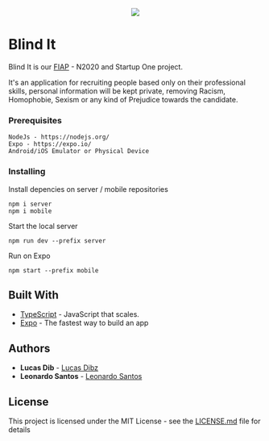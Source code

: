<p align="center">
  <img src="https://github.com/LucasDibz/Blind_It/blob/master/logo.png?raw=true">
</p>

# Blind It

Blind It is our [FIAP](https://www.fiap.com.br/) - N2020 and Startup One project.

It's an application for recruiting people based only on their professional skills, personal information will be kept private, removing Racism, Homophobie, Sexism or any kind of Prejudice towards the candidate.

### Prerequisites

```
NodeJs - https://nodejs.org/
Expo - https://expo.io/
Android/iOS Emulator or Physical Device
```

### Installing

Install depencies on server / mobile repositories
```
npm i server
npm i mobile
```

Start the local server

```
npm run dev --prefix server
```

Run on Expo

```
npm start --prefix mobile
```


## Built With

* [TypeScript](https://www.typescriptlang.org/) - JavaScript that scales. 
* [Expo](https://expo.io/) - The fastest way to build an app


## Authors

* **Lucas Dib** - [Lucas Dibz](https://github.com/LucasDibz)
* **Leonardo Santos** - [Leonardo Santos](https://github.com/Leonnard19)


## License

This project is licensed under the MIT License - see the [LICENSE.md](LICENSE.md) file for details
